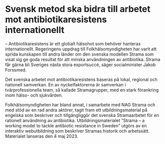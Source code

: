 # Svensk metod ska bidra till arbetet mot antibiotikaresistens internationellt

– Antibiotikaresistens är ett globalt hälsohot som behöver hanteras internationellt. Regeringens uppdrag till Folkhälsomyndigheten har varit att sprida kunskapen till andra länder om den svenska modellen Strama som visat sig ge goda resultat för att minska användningen av antibiotika. Strama får gärna bli Sveriges nästa stora exportsuccé, säger socialminister Jakob Forssmed.

Det svenska arbetet mot antibiotikaresistens baseras på lokal, regional och nationell samverkan. En av nyckelfaktorerna är samverkan i tvärprofessionella team, så kallade Stramagrupper, med en stark förankring inom hälso- och sjukvården.

Folkhälsomyndigheten har bland annat, i samarbete med NAG Strama och med stöd av en rad andra aktörer, tagit fram ett utbildningsmaterial på engelska som beskriver och tillgängliggör det svenska Stramaarbetet för en rationell användning av antibiotika. Utbildningsmaterialet ”Strama – a working model to tackle antibiotic resistance in Sweden” utgörs av en interaktiv webutbildning som beskriver Stramas historik och arbetssätt. Materialet lanseras den 4 maj 2023.
